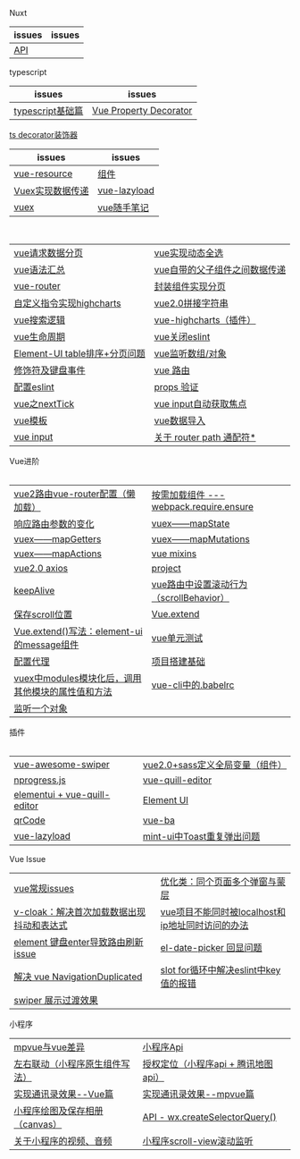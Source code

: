 Nuxt

issues | issues
-|-|
[API](https://github.com/Narutocc/Vue/issues/84)|

typescript

issues | issues
-|-|
[typescript基础篇](https://github.com/Narutocc/Vue/issues/75)|[Vue Property Decorator](https://github.com/Narutocc/Vue/issues/76)
[ts decorator装饰器](https://github.com/Narutocc/Vue/issues/79)


issues | issues
-|-|
[vue-resource](https://github.com/Narutocc/Vue/issues/1)|[组件](https://github.com/Narutocc/Vue/issues/2)
[Vuex实现数据传递](https://github.com/Narutocc/Vue/issues/3)|[vue-lazyload](https://github.com/Narutocc/Vue/issues/4)
[vuex](https://github.com/Narutocc/Vue/issues/5)|[vue随手笔记](https://github.com/Narutocc/Vue/issues/6)

<table>
 <tr>
   <td><a href="https://github.com/Narutocc/Vue/issues/7"/>vue请求数据分页</td>
   <td><a href="https://github.com/Narutocc/Vue/issues/8"/>vue实现动态全选</td>
  </tr>
  <tr>
   <td><a href="https://github.com/Narutocc/Vue/issues/9"/>vue语法汇总</td>
   <td><a href="https://github.com/Narutocc/Vue/issues/10"/>vue自带的父子组件之间数据传递</td>
  </tr>
  <tr>
   <td><a href="https://github.com/Narutocc/Vue/issues/11"/>vue-router</td>
   <td><a href="https://github.com/Narutocc/Vue/issues/12"/>封装组件实现分页</td>
  </tr>
  <tr>
   <td><a href="https://github.com/Narutocc/Vue/issues/13"/>自定义指令实现highcharts</td>
   <td><a href="https://github.com/Narutocc/Vue/issues/14"/>vue2.0拼接字符串</td>
  </tr>
 <tr>
   <td><a href="https://github.com/Narutocc/Vue/issues/15"/>vue搜索逻辑</td>
   <td><a href="https://github.com/Narutocc/Vue/issues/16"/>vue-highcharts（插件）</td>
  </tr>
  <tr>
   <td><a href="https://github.com/Narutocc/Vue/issues/17"/>vue生命周期</td>
   <td><a href="https://github.com/Narutocc/Vue/issues/18"/>vue关闭eslint</td>
  </tr>
  <tr>
   <td><a href="https://github.com/Narutocc/Vue/issues/19"/>Element-UI table排序+分页问题</td>
   <td><a href="https://github.com/Narutocc/Vue/issues/20"/>vue监听数组/对象</td>
  </tr>
  <tr>
   <td><a href="https://github.com/Narutocc/Vue/issues/28"/>修饰符及键盘事件</td>
   <td><a href="https://github.com/Narutocc/Vue/issues/32"/>vue 路由</td>
  </tr>
  <tr>
   <td><a href="https://github.com/Narutocc/Vue/issues/40"/>配置eslint</td>
   <td><a href="https://github.com/Narutocc/Vue/issues/46"/>props 验证</td>
  </tr>
  <tr>
   <td><a href="https://github.com/Narutocc/Vue/issues/48"/>vue之nextTick</td>
   <td><a href="https://github.com/Narutocc/Vue/issues/49"/>vue input自动获取焦点</td>
  </tr>
  <tr>
   <td><a href="https://github.com/Narutocc/Vue/issues/52"/>vue模板</td>
   <td><a href="https://github.com/Narutocc/Vue/issues/67"/>vue数据导入</td>
  </tr>
  <tr>
   <td><a href="https://github.com/Narutocc/Vue/issues/74"/>vue input</td>
   <td><a href="https://github.com/Narutocc/Vue/issues/77"/>关于 router path 通配符*</td>
  </tr>
</table>
<div>Vue进阶</div>
<table>
  <tr>
   <td><a href="https://github.com/Narutocc/Vue/issues/21"/>vue2路由vue-router配置（懒加载）</td>
   <td><a href="https://github.com/Narutocc/Vue/issues/22"/>按需加载组件 --- webpack.require.ensure</td>
  </tr>
  <tr>
   <td><a href="https://github.com/Narutocc/Vue/issues/23"/>响应路由参数的变化</td>
   <td><a href="https://github.com/Narutocc/Vue/issues/25"/>vuex——mapState</td>
  </tr>
  <tr>
   <td><a href="https://github.com/Narutocc/Vue/issues/24"/>vuex——mapGetters</td>
   <td><a href="https://github.com/Narutocc/Vue/issues/26"/>vuex——mapMutations</td>
  </tr>
  <tr>
   <td><a href="https://github.com/Narutocc/Vue/issues/27"/>vuex——mapActions</td>
   <td><a href="https://github.com/Narutocc/Vue/issues/29"/>vue mixins</td>
  </tr>
  <tr>
   <td><a href="https://github.com/Narutocc/Vue/issues/34"/>vue2.0 axios</td>
   <td><a href="https://github.com/Narutocc/Vue/issues/38"/>project</td>
  </tr>
  <tr>
   <td><a href="https://github.com/Narutocc/Vue/issues/41"/>keepAlive</td>
   <td><a href="https://github.com/Narutocc/Vue/issues/42"/>vue路由中设置滚动行为（scrollBehavior）</td>
  </tr>
  <tr>
   <td><a href="https://github.com/Narutocc/Vue/issues/43"/>保存scroll位置</td>
   <td><a href="https://github.com/Narutocc/Vue/issues/62"/>Vue.extend</td>
  </tr>
  <tr>
   <td><a href="https://github.com/Narutocc/Vue/issues/63"/>Vue.extend()写法：element-ui的message组件</td>
   <td><a href="https://github.com/Narutocc/Vue/issues/64"/>vue单元测试</td>
  </tr>
  <tr>
   <td><a href="https://github.com/Narutocc/Vue/issues/69"/>配置代理</td>
   <td><a href="https://github.com/Narutocc/Vue/issues/72"/>项目搭建基础</td>
  </tr>
  <tr>
   <td><a href="https://github.com/Narutocc/Vue/issues/78"/>vuex中modules模块化后，调用其他模块的属性值和方法</td>
   <td><a href="https://github.com/Narutocc/Vue/issues/85"/>vue-cli中的.babelrc</td>
  </tr>
  <tr>
   <td><a href="https://github.com/Narutocc/Vue/issues/87"/>监听一个对象</td>
  </tr>
</table>
<div>插件</div>
<table>
  <tr>
   <td><a href="https://github.com/Narutocc/Vue/issues/30"/>vue-awesome-swiper</td>
   <td><a href="https://github.com/Narutocc/Vue/issues/31"/>vue2.0+sass定义全局变量（组件）</td>
  </tr>
  <tr>
   <td><a href="https://github.com/Narutocc/Vue/issues/33"/>nprogress.js</td>
   <td><a href="https://github.com/Narutocc/Vue/issues/35"/>vue-quill-editor</td>
  </tr>
  <tr>
   <td><a href="https://github.com/Narutocc/Vue/issues/36"/>elementui + vue-quill-editor</td>
   <td><a href="https://github.com/Narutocc/Vue/issues/37"/>Element UI</td>
  </tr>
  <tr>
   <td><a href="https://github.com/Narutocc/Vue/issues/39"/>qrCode</td>
   <td><a href="https://github.com/Narutocc/Vue/issues/50"/>vue-ba</td>
  </tr>
  <tr>
   <td><a href="https://github.com/Narutocc/Vue/issues/51"/>vue-lazyload</td>
   <td><a href="https://github.com/Narutocc/Vue/issues/57"/>mint-ui中Toast重复弹出问题</td>
  </tr>
</table>
<div>Vue Issue</div>
<table>
  <tr>
   <td><a href="https://github.com/Narutocc/Vue/issues/44"/>vue常规issues</td>
   <td><a href="https://github.com/Narutocc/Vue/issues/45"/>优化类：同个页面多个弹窗与蒙层</td>
  </tr>
  <tr>
   <td><a href="https://github.com/Narutocc/Vue/issues/47"/>v-cloak：解决首次加载数据出现抖动和表达式</td>
   <td><a href="https://github.com/Narutocc/Vue/issues/58"/>vue项目不能同时被localhost和ip地址同时访问的办法</td>
  </tr>
  <tr>
   <td><a href="https://github.com/Narutocc/Vue/issues/68"/>element 键盘enter导致路由刷新issue</td>
   <td><a href="https://github.com/Narutocc/Vue/issues/70"/>el-date-picker 回显问题</td>
  </tr>
  <tr>
   <td><a href="https://github.com/Narutocc/Vue/issues/71"/>解决 vue NavigationDuplicated</td>
   <td><a href="https://github.com/Narutocc/Vue/issues/73"/>slot for循环中解决eslint中key值的报错</td>
  </tr>
  <tr>
   <td><a href="https://github.com/Narutocc/Vue/issues/86"/>swiper 展示过渡效果</td>
  </tr>
</table>
<div>小程序</div>
<table>
  <tr>
   <td><a href="https://github.com/Narutocc/Vue/issues/53"/>mpvue与vue差异</td>
   <td><a href="https://github.com/Narutocc/Vue/issues/54"/>小程序Api</td>
  </tr>
  <tr>
   <td><a href="https://github.com/Narutocc/Vue/issues/55"/>左右联动（小程序原生组件写法）</td>
   <td><a href="https://github.com/Narutocc/Vue/issues/56"/>授权定位（小程序api + 腾讯地图api）</td>
  </tr>
  <tr>
   <td><a href="https://github.com/Narutocc/Vue/issues/59"/>实现通讯录效果--Vue篇</td>
   <td><a href="https://github.com/Narutocc/Vue/issues/60"/>实现通讯录效果--mpvue篇</td>
  </tr>
  <tr>
   <td><a href="https://github.com/Narutocc/Vue/issues/61"/>小程序绘图及保存相册（canvas）</td>
   <td><a href="https://github.com/Narutocc/Vue/issues/65"/>API - wx.createSelectorQuery()</td>
  </tr>
  <tr>
   <td><a href="https://github.com/Narutocc/Vue/issues/66"/>关于小程序的视频、音频</td>
   <td><a href="https://github.com/Narutocc/Vue/issues/80"/>小程序scroll-view滚动监听</td>
  </tr>
</table>
